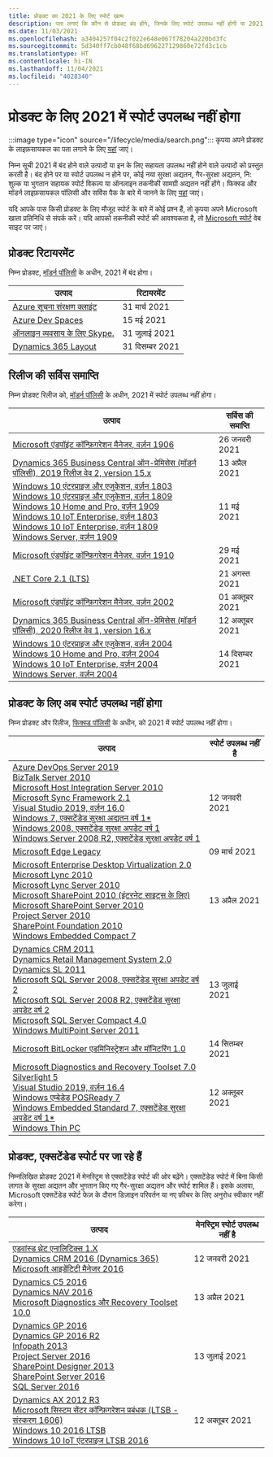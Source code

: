```yaml
---
title: प्रोडक्ट का 2021 के लिए स्पोर्ट खत्म
description: पता लगाएं कि कौन से प्रोडक्ट बंद होंगे, जिनके लिए स्पोर्ट उपलब्ध नहीं होगी या 2021 में मेनस्ट्रिम स्पोर्ट से एक्सटेंडेड स्पोर्ट में आगे बढ़ेंगे।
ms.date: 11/03/2021
ms.openlocfilehash: a3404257f04c2f022e648e067f78204a220bd3fc
ms.sourcegitcommit: 5d340ff7cb048f68bd696227129860e72fd3c1cb
ms.translationtype: HT
ms.contentlocale: hi-IN
ms.lasthandoff: 11/04/2021
ms.locfileid: "4028340"
---
```

# <a name="products-ending-support-in-2021"></a>प्रोडक्ट के लिए 2021 में स्पोर्ट उपलब्ध नहीं होगा

:::image type="icon" source="/lifecycle/media/search.png":::
कृपया अपने प्रोडक्ट के लाइफ़सायकल का पता लगाने के लिए [यहां](/lifecycle/products/) जाएं।

निम्न सूची 2021 में बंद होने वाले उत्पादों या इन के लिए सहायता उपलब्ध नहीं होने वाले उत्पादों को प्रस्तुत करती है। बंद होने पर या स्पोर्ट उपलब्ध न होने पर, कोई नया सुरक्षा अद्यतन, गैर-सुरक्षा अद्यतन, नि: शुल्क या भुगतान सहायक स्पोर्ट विकल्प या ऑनलाइन तकनीकी सामग्री अद्यतन नहीं होंगे। फिक्स्ड और मॉडर्न लाइफ़सायकल पॉलिसी और सर्विस पैक के बारे में जानने के लिए [यहां](/lifecycle/overview/product-end-of-support-overview) जाएं।

यदि आपके पास किसी प्रोडक्ट के लिए मौजूद स्पोर्ट के बारे में कोई प्रश्न हैं, तो कृपया अपने Microsoft खाता प्रतिनिधि से संपर्क करें। यदि आपको तकनीकी स्पोर्ट की आवश्यकता है, तो [Microsoft स्पोर्ट](https://support.microsoft.com/contactus/?ws=support) वेब साइट पर जाएं।

## <a name="product-retirements"></a>प्रोडक्ट रिटायरमेंट

निम्न प्रोडक्ट, [मॉडर्न पॉलिसी](/lifecycle/policies/modern) के अधीन, 2021 में बंद होगा।

| उत्पाद | रिटायरमेंट |
| --- | --- |
| [Azure सूचना संरक्षण क्लाइंट](/lifecycle/products/azure-information-protection-client?branch=live)<br> | 31 मार्च 2021 |
| [Azure Dev Spaces](/lifecycle/products/azure-dev-spaces?branch=live)<br> | 15 मई 2021 |
| [ऑनलाइन व्यवसाय के लिए Skype.](/lifecycle/products/skype-for-business-online?branch=live)<br> | 31 जुलाई 2021 |
| [Dynamics 365 Layout](/lifecycle/products/dynamics-365-layout?branch=live)<br> | 31 दिसम्बर 2021 |


## <a name="release-end-of-servicing"></a>रिलीज की सर्विस समाप्ति

निम्न प्रोडक्ट रिलीज को, [मॉडर्न पॉलिसी](/lifecycle/policies/modern) के अधीन, 2021 में स्पोर्ट उपलब्ध नहीं होगा।

| उत्पाद | सर्विस की समाप्ति |
| --- | --- |
| [Microsoft एंडपॉइंट कॉन्फ़िगरेशन मैनेजर, वर्ज़न 1906](/lifecycle/products/microsoft-endpoint-configuration-manager?branch=live)<br> | 26 जनवरी 2021 |
| [Dynamics 365 Business Central ऑन-प्रेमिसेस (मॉडर्न पॉलिसी), 2019 रिलीज वेव 2, version 15.x](/lifecycle/products/dynamics-365-business-central-onpremises-modern-policy?branch=live)<br> | 13 अप्रैल 2021 |
| [Windows 10 एंटरप्राइज और एजुकेशन, वर्ज़न 1803](/lifecycle/products/windows-10-enterprise-and-education?branch=live)<br>[Windows 10 एंटरप्राइज और एजुकेशन, वर्ज़न 1809](/lifecycle/products/windows-10-enterprise-and-education?branch=live)<br>[Windows 10 Home and Pro, वर्ज़न 1909](/lifecycle/products/windows-10-home-and-pro?branch=live)<br>[Windows 10 IoT Enterprise, वर्ज़न 1803](/lifecycle/products/windows-10-iot-enterprise?branch=live)<br>[Windows 10 IoT Enterprise, वर्ज़न 1809](/lifecycle/products/windows-10-iot-enterprise?branch=live)<br>[Windows Server, वर्ज़न 1909](/lifecycle/products/windows-server?branch=live)<br> | 11 मई 2021 |
| [Microsoft एंडपॉइंट कॉन्फ़िगरेशन मैनेजर, वर्ज़न 1910](/lifecycle/products/microsoft-endpoint-configuration-manager?branch=live)<br> | 29 मई 2021 |
| [.NET Core 2.1 (LTS)](/lifecycle/products/microsoft-net-and-net-core?branch=live)<br> | 21 अगस्त 2021 |
| [Microsoft एंडपॉइंट कॉन्फ़िगरेशन मैनेजर, वर्ज़न 2002](/lifecycle/products/microsoft-endpoint-configuration-manager?branch=live)<br> | 01 अक्तूबर 2021 |
| [Dynamics 365 Business Central ऑन-प्रेमिसेस (मॉडर्न पॉलिसी), 2020 रिलीज वेव 1, version 16.x](/lifecycle/products/dynamics-365-business-central-onpremises-modern-policy?branch=live)<br> | 12 अक्तूबर 2021 |
| [Windows 10 एंटरप्राइज और एजुकेशन, वर्ज़न 2004](/lifecycle/products/windows-10-enterprise-and-education?branch=live)<br>[Windows 10 Home and Pro, वर्ज़न 2004](/lifecycle/products/windows-10-home-and-pro?branch=live)<br>[Windows 10 IoT Enterprise, वर्ज़न 2004](/lifecycle/products/windows-10-iot-enterprise?branch=live)<br>[Windows Server, वर्ज़न 2004](/lifecycle/products/windows-server?branch=live)<br> | 14 दिसम्बर 2021 |


## <a name="products-reaching-end-of-support"></a>प्रोडक्ट के लिए अब स्पोर्ट उपलब्ध नहीं होगा

निम्न प्रोडक्ट और रिलीज, [फिक्स्ड पॉलिसी](/lifecycle/policies/fixed) के अधीन, को 2021 में स्पोर्ट उपलब्ध नहीं होगा।

| उत्पाद | स्पोर्ट उपलब्ध नहीं है |
| --- | --- |
| [Azure DevOps Server 2019](/lifecycle/products/azure-devops-server-2019?branch=live)<br>[BizTalk Server 2010](/lifecycle/products/biztalk-server-2010?branch=live)<br>[Microsoft Host Integration Server 2010](/lifecycle/products/microsoft-host-integration-server-2010?branch=live)<br>[Microsoft Sync Framework 2.1](/lifecycle/products/microsoft-sync-framework-21?branch=live)<br>[Visual Studio 2019, वर्ज़न 16.0](/lifecycle/products/visual-studio-2019?branch=live)<br>[Windows 7, एक्सटेंडेड सुरक्षा अद्यतन वर्ष 1*](/lifecycle/products/windows-7?branch=live)<br>[Windows 2008, एक्सटेंडेड सुरक्षा अपडेट वर्ष 1](/lifecycle/products/windows-server-2008?branch=live)<br>[Windows Server 2008 R2, एक्सटेंडेड सुरक्षा अपडेट वर्ष 1](/lifecycle/products/windows-server-2008-r2?branch=live)<br> | 12 जनवरी 2021 |
| [Microsoft Edge Legacy](/lifecycle/products/microsoft-edge-legacy?branch=live)<br> | 09 मार्च 2021 |
| [Microsoft Enterprise Desktop Virtualization 2.0](/lifecycle/products/microsoft-enterprise-desktop-virtualization-20?branch=live)<br>[Microsoft Lync 2010](/lifecycle/products/microsoft-lync-2010?branch=live)<br>[Microsoft Lync Server 2010](/lifecycle/products/microsoft-lync-server-2010?branch=live)<br>[Microsoft SharePoint 2010 (इंटरनेट साइट्स के लिए)](/lifecycle/products/microsoft-sharepoint-2010?branch=live)<br>[Microsoft SharePoint Server 2010](/lifecycle/products/microsoft-sharepoint-server-2010?branch=live)<br>[Project Server 2010](/lifecycle/products/project-server-2010?branch=live)<br>[SharePoint Foundation 2010](/lifecycle/products/sharepoint-foundation-2010?branch=live)<br>[Windows Embedded Compact 7](/lifecycle/products/windows-embedded-compact-7?branch=live)<br> | 13 अप्रैल 2021 |
| [Dynamics CRM 2011](/lifecycle/products/dynamics-crm-2011?branch=live)<br>[Dynamics Retail Management System 2.0](/lifecycle/products/dynamics-retail-management-system-20?branch=live)<br>[Dynamics SL 2011](/lifecycle/products/dynamics-sl-2011?branch=live)<br>[Microsoft SQL Server 2008, एक्सटेंडेड सुरक्षा अपडेट वर्ष 2](/lifecycle/products/microsoft-sql-server-2008?branch=live)<br>[Microsoft SQL Server 2008 R2, एक्सटेंडेड सुरक्षा अपडेट वर्ष 2](/lifecycle/products/microsoft-sql-server-2008-r2?branch=live)<br>[Microsoft SQL Server Compact 4.0](/lifecycle/products/microsoft-sql-server-compact-40?branch=live)<br>[Windows MultiPoint Server 2011](/lifecycle/products/windows-multipoint-server-2011?branch=live)<br> | 13 जुलाई 2021 |
| [Microsoft BitLocker एडमिनिस्ट्रेशन और मॉनिटरिंग 1.0](/lifecycle/products/microsoft-bitlocker-administration-and-monitoring-10?branch=live)<br> | 14 सितम्बर 2021 |
| [Microsoft Diagnostics and Recovery Toolset 7.0](/lifecycle/products/microsoft-diagnostics-and-recovery-toolset-70?branch=live)<br>[Silverlight 5](/lifecycle/products/silverlight-5?branch=live)<br>[Visual Studio 2019, वर्ज़न 16.4](/lifecycle/products/visual-studio-2019?branch=live)<br>[Windows एम्बेडेड POSReady 7](/lifecycle/products/windows-embedded-posready-7?branch=live)<br>[Windows Embedded Standard 7, एक्सटेंडेड सुरक्षा अपडेट वर्ष 1*](/lifecycle/products/windows-embedded-standard-7?branch=live)<br>[Windows Thin PC](/lifecycle/products/windows-thin-pc?branch=live)<br> | 12 अक्तूबर 2021 |


## <a name="products-moving-to-extended-support"></a>प्रोडक्ट, एक्सटेंडेड स्पोर्ट पर जा रहे हैं

निम्नलिखित प्रोडक्ट 2021 में मेनस्ट्रिम से एक्सटेंडेड स्पोर्ट की ओर बढ़ेंगे। एक्सटेंडेड स्पोर्ट में बिना किसी लागत के सुरक्षा अद्यतन और भुगतान किए गए गैर-सुरक्षा अद्यतन और स्पोर्ट शामिल हैं। इसके अलावा, Microsoft एक्सटेंडेड स्पोर्ट फेज़ के दौरान डिज़ाइन परिवर्तन या नए फ़ीचर के लिए अनुरोध स्वीकार नहीं करेगा।

| उत्पाद | मेनस्ट्रिम स्पोर्ट उपलब्ध नहीं है |
| --- | --- |
| [एडवांस्ड थ्रेट एनालिटिक्स 1.X](/lifecycle/products/advanced-threat-analytics-1x?branch=live)<br>[Dynamics CRM 2016 (Dynamics 365)](/lifecycle/products/dynamics-crm-2016-dynamics-365?branch=live)<br>[Microsoft आइडेंटिटी मैनेजर 2016](/lifecycle/products/microsoft-identity-manager-2016?branch=live)<br> | 12 जनवरी 2021 |
| [Dynamics C5 2016](/lifecycle/products/dynamics-c5-2016?branch=live)<br>[Dynamics NAV 2016](/lifecycle/products/dynamics-nav-2016?branch=live)<br>[Microsoft Diagnostics और Recovery Toolset 10.0](/lifecycle/products/microsoft-diagnostics-and-recovery-toolset-100?branch=live)<br> | 13 अप्रैल 2021 |
| [Dynamics GP 2016](/lifecycle/products/dynamics-gp-2016?branch=live)<br>[Dynamics GP 2016 R2](/lifecycle/products/dynamics-gp-2016-r2?branch=live)<br>[Infopath 2013](/lifecycle/products/infopath-2013?branch=live)<br>[Project Server 2016](/lifecycle/products/project-server-2016?branch=live)<br>[SharePoint Designer 2013](/lifecycle/products/sharepoint-designer-2013?branch=live)<br>[SharePoint Server 2016](/lifecycle/products/sharepoint-server-2016?branch=live)<br>[SQL Server 2016](/lifecycle/products/sql-server-2016?branch=live)<br> | 13 जुलाई 2021 |
| [Dynamics AX 2012 R3](/lifecycle/products/dynamics-ax-2012-r3?branch=live)<br>[Microsoft सिस्टम सेंटर कॉन्फ़िगरेशन प्रबंधक (LTSB - संस्करण 1606)](/lifecycle/products/microsoft-system-center-configuration-manager-ltsb-version-1606?branch=live)<br>[Windows 10 2016 LTSB](/lifecycle/products/windows-10-2016-ltsb?branch=live)<br>[Windows 10 IoT एंटरप्राइज LTSB 2016](/lifecycle/products/windows-10-iot-enterprise-ltsb-2016?branch=live)<br> | 12 अक्तूबर 2021 |
